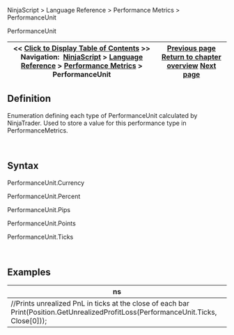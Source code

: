 ﻿


NinjaScript \> Language Reference \> Performance Metrics \> PerformanceUnit






















PerformanceUnit







| \<\< [Click to Display Table of Contents](performanceunit.md) \>\> **Navigation:**     [NinjaScript](ninjascript-1.md) \> [Language Reference](language_reference_wip-1.md) \> [Performance Metrics](performance_metrics-1.md) \> PerformanceUnit | [Previous page](onmergeperformancemetric-1.md) [Return to chapter overview](performance_metrics-1.md) [Next page](performancemetric_values-1.md) |
| --- | --- |











## Definition


Enumeration defining each type of PerformanceUnit calculated by NinjaTrader. Used to store a value for this performance type in PerformanceMetrics.


 


## Syntax


PerformanceUnit.Currency


PerformanceUnit.Percent


PerformanceUnit.Pips


PerformanceUnit.Points


PerformanceUnit.Ticks


 


## Examples




| ns |
| --- |
| //Prints unrealized PnL in ticks at the close of each bar Print(Position.GetUnrealizedProfitLoss(PerformanceUnit.Ticks, Close\[0])); |









